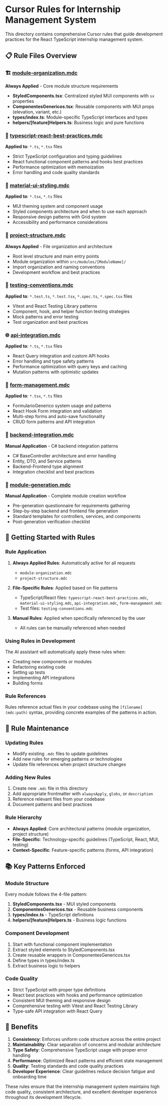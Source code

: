 # Cursor Rules for Internship Management System

This directory contains comprehensive Cursor rules that guide development practices for the React TypeScript internship management system.

## 📋 Rule Files Overview

### 🏗️ **[module-organization.mdc](module-organization.mdc)**

**Always Applied** - Core module structure requirements

- **StyledComponents.tsx**: Centralized styled MUI components with `sx` properties
- **ComponentesGenericos.tsx**: Reusable components with MUI props (elevation, variant, etc.)
- **types/index.ts**: Module-specific TypeScript interfaces and types
- **helpers/[feature]Helpers.ts**: Business logic and pure functions

### 🔧 **[typescript-react-best-practices.mdc](typescript-react-best-practices.mdc)**

**Applied to**: `*.ts`, `*.tsx` files

- Strict TypeScript configuration and typing guidelines
- React functional component patterns and hooks best practices
- Performance optimization with memoization
- Error handling and code quality standards

### 🎨 **[material-ui-styling.mdc](material-ui-styling.mdc)**

**Applied to**: `*.tsx`, `*.ts` files

- MUI theming system and component usage
- Styled components architecture and when to use each approach
- Responsive design patterns with Grid system
- Accessibility and performance considerations

### 📁 **[project-structure.mdc](project-structure.mdc)**

**Always Applied** - File organization and architecture

- Root level structure and main entry points
- Module organization within `src/modules/[ModuleName]/`
- Import organization and naming conventions
- Development workflow and best practices

### 🧪 **[testing-conventions.mdc](testing-conventions.mdc)**

**Applied to**: `*.test.ts`, `*.test.tsx`, `*.spec.ts`, `*.spec.tsx` files

- Vitest and React Testing Library patterns
- Component, hook, and helper function testing strategies
- Mock patterns and error testing
- Test organization and best practices

### 🌐 **[api-integration.mdc](api-integration.mdc)**

**Applied to**: `*.ts`, `*.tsx` files

- React Query integration and custom API hooks
- Error handling and type safety patterns
- Performance optimization with query keys and caching
- Mutation patterns with optimistic updates

### 📝 **[form-management.mdc](form-management.mdc)**

**Applied to**: `*.tsx`, `*.ts` files

- FormularioGenerico system usage and patterns
- React Hook Form integration and validation
- Multi-step forms and auto-save functionality
- CRUD form patterns and API integration

### 🔗 **[backend-integration.mdc](backend-integration.mdc)**

**Manual Application** - C# backend integration patterns

- C# BaseController architecture and error handling
- Entity, DTO, and Service patterns
- Backend-Frontend type alignment
- Integration checklist and best practices

### 🚀 **[module-generation.mdc](module-generation.mdc)**

**Manual Application** - Complete module creation workflow

- Pre-generation questionnaire for requirements gathering
- Step-by-step backend and frontend file generation
- Standard templates for controllers, services, and components
- Post-generation verification checklist

## 🚀 Getting Started with Rules

### **Rule Application**

1. **Always Applied Rules**: Automatically active for all requests
   - `module-organization.mdc`
   - `project-structure.mdc`

2. **File-Specific Rules**: Applied based on file patterns
   - TypeScript/React files: `typescript-react-best-practices.mdc`, `material-ui-styling.mdc`, `api-integration.mdc`, `form-management.mdc`
   - Test files: `testing-conventions.mdc`

3. **Manual Rules**: Applied when specifically referenced by the user
   - All rules can be manually referenced when needed

### **Using Rules in Development**

The AI assistant will automatically apply these rules when:

- Creating new components or modules
- Refactoring existing code
- Setting up tests
- Implementing API integrations
- Building forms

### **Rule References**

Rules reference actual files in your codebase using the `[filename](mdc:path)` syntax, providing concrete examples of the patterns in action.

## 🔧 Rule Maintenance

### **Updating Rules**

- Modify existing `.mdc` files to update guidelines
- Add new rules for emerging patterns or technologies
- Update file references when project structure changes

### **Adding New Rules**

1. Create new `.mdc` file in this directory
2. Add appropriate frontmatter with `alwaysApply`, `globs`, or `description`
3. Reference relevant files from your codebase
4. Document patterns and best practices

### **Rule Hierarchy**

- **Always Applied**: Core architectural patterns (module organization, project structure)
- **File-Specific**: Technology-specific guidelines (TypeScript, React, MUI, testing)
- **Context-Specific**: Feature-specific patterns (forms, API integration)

## 📚 Key Patterns Enforced

### **Module Structure**

Every module follows the 4-file pattern:

1. **StyledComponents.tsx** - MUI styled components
2. **ComponentesGenericos.tsx** - Reusable business components
3. **types/index.ts** - TypeScript definitions
4. **helpers/[feature]Helpers.ts** - Business logic functions

### **Component Development**

1. Start with functional component implementation
2. Extract styled elements to StyledComponents.tsx
3. Create reusable wrappers in ComponentesGenericos.tsx
4. Define types in types/index.ts
5. Extract business logic to helpers

### **Code Quality**

- Strict TypeScript with proper type definitions
- React best practices with hooks and performance optimization
- Consistent MUI theming and responsive design
- Comprehensive testing with Vitest and React Testing Library
- Type-safe API integration with React Query

## 🎯 Benefits

1. **Consistency**: Enforces uniform code structure across the entire project
2. **Maintainability**: Clear separation of concerns and modular architecture
3. **Type Safety**: Comprehensive TypeScript usage with proper error handling
4. **Performance**: Optimized React patterns and efficient state management
5. **Quality**: Testing standards and code quality practices
6. **Developer Experience**: Clear guidelines reduce decision fatigue and onboarding time

These rules ensure that the internship management system maintains high code quality, consistent architecture, and excellent developer experience throughout its development lifecycle.
